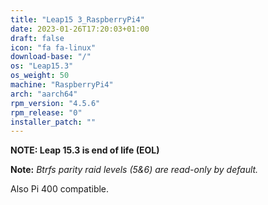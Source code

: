 ```yaml
---
title: "Leap15 3_RaspberryPi4"
date: 2023-01-26T17:20:03+01:00
draft: false
icon: "fa fa-linux"
download-base: "/"
os: "Leap15.3"
os_weight: 50
machine: "RaspberryPi4"
arch: "aarch64"
rpm_version: "4.5.6"
rpm_release: "0"
installer_patch: ""
---
```


**NOTE: Leap 15.3 is end of life (EOL)**

**Note:** *Btrfs parity raid levels (5&6) are read-only by default.*

Also Pi 400 compatible.